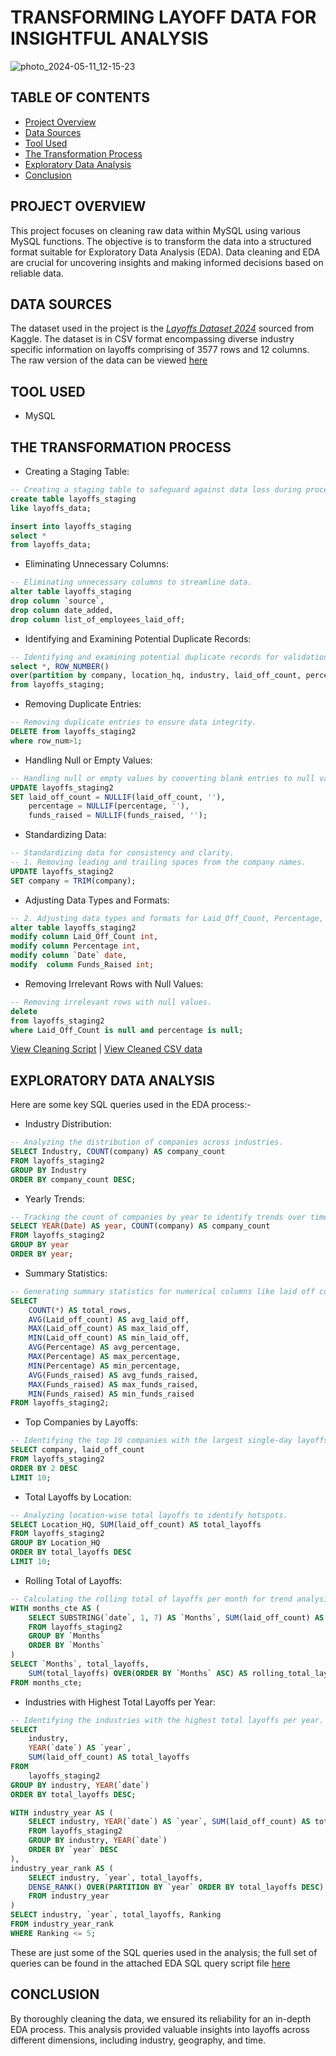 # TRANSFORMING LAYOFF DATA FOR INSIGHTFUL ANALYSIS

![photo_2024-05-11_12-15-23](https://github.com/Abhi47-kr/Data-Cleaning-and-EDA-in-MySQL/assets/168676103/3bddc7d6-53fe-4230-be76-025d04bbd04c)


## TABLE OF CONTENTS

- [Project Overview](#project-overview)
- [Data Sources](#data-sources)
- [Tool Used](#tool-used)
- [The Transformation Process](#the-transformation-process)
- [Exploratory Data Analysis](#exploratory-data-analysis)
- [Conclusion](#conclusion)

## PROJECT OVERVIEW

This project focuses on cleaning raw data within MySQL using various MySQL functions. The objective is to transform the data into a structured format suitable for Exploratory Data Analysis (EDA). Data cleaning and EDA are crucial for uncovering insights and making informed decisions based on reliable data.

## DATA SOURCES

The dataset used in the project is the *[Layoffs Dataset 2024](https://www.kaggle.com/datasets/theakhilb/layoffs-data-2022)* sourced from Kaggle. The dataset is in CSV format encompassing diverse industry specific information on layoffs comprising of 3577 rows and 12 columns. The raw version of the data can be viewed [here](https://github.com/Abhi47-kr/Data-Cleaning-and-EDA-in-MySQL/blob/a2f02056d171846870d74ec49851a70908f60b39/layoffs_data.csv)

## TOOL USED

- MySQL

## THE TRANSFORMATION PROCESS

- Creating a Staging Table:

```sql
-- Creating a staging table to safeguard against data loss during processing.
create table layoffs_staging
like layoffs_data;

insert into layoffs_staging
select *
from layoffs_data;
```

- Eliminating Unnecessary Columns:

```sql
-- Eliminating unnecessary columns to streamline data.
alter table layoffs_staging
drop column `source`,
drop column date_added,
drop column list_of_employees_laid_off;
```

- Identifying and Examining Potential Duplicate Records:

```sql
-- Identifying and examining potential duplicate records for validation.
select *, ROW_NUMBER() 
over(partition by company, location_hq, industry, laid_off_count, percentage, `date`, funds_raised, stage, country) as row_num
from layoffs_staging;
```

- Removing Duplicate Entries:

```sql
-- Removing duplicate entries to ensure data integrity.
DELETE from layoffs_staging2
where row_num>1;
```

- Handling Null or Empty Values:

```sql
-- Handling null or empty values by converting blank entries to null values.
UPDATE layoffs_staging2
SET laid_off_count = NULLIF(laid_off_count, ''),
    percentage = NULLIF(percentage, ''),
    funds_raised = NULLIF(funds_raised, '');
```

- Standardizing Data:

```sql
-- Standardizing data for consistency and clarity.
-- 1. Removing leading and trailing spaces from the company names.
UPDATE layoffs_staging2 
SET company = TRIM(company);
```

- Adjusting Data Types and Formats:

```sql
-- 2. Adjusting data types and formats for Laid_Off_Count, Percentage, Funds_Raised, and Date columns.
alter table layoffs_staging2
modify column Laid_Off_Count int,
modify column Percentage int,
modify column `Date` date,
modify  column Funds_Raised int;
```

- Removing Irrelevant Rows with Null Values:

```sql
-- Removing irrelevant rows with null values.
delete
from layoffs_staging2
where Laid_Off_Count is null and percentage is null;
```
[View Cleaning Script](https://github.com/Abhi47-kr/Data-Cleaning-and-EDA-in-MySQL/blob/a2f02056d171846870d74ec49851a70908f60b39/data_cleaning_script.sql) | [View Cleaned CSV data](https://github.com/Abhi47-kr/Data-Cleaning-and-EDA-in-MySQL/blob/a2f02056d171846870d74ec49851a70908f60b39/layoffs_data_2024_cleaned.csv)

## EXPLORATORY DATA ANALYSIS

Here are some key SQL queries used in the EDA process:-

- Industry Distribution:

```sql
-- Analyzing the distribution of companies across industries.
SELECT Industry, COUNT(company) AS company_count
FROM layoffs_staging2
GROUP BY Industry
ORDER BY company_count DESC;
```

- Yearly Trends:

```sql
-- Tracking the count of companies by year to identify trends over time.
SELECT YEAR(Date) AS year, COUNT(company) AS company_count
FROM layoffs_staging2
GROUP BY year
ORDER BY year;
```

- Summary Statistics:

```sql
-- Generating summary statistics for numerical columns like laid off count, percentage, and funds raised.
SELECT 
    COUNT(*) AS total_rows,
    AVG(Laid_off_count) AS avg_laid_off,
    MAX(Laid_off_count) AS max_laid_off,
    MIN(Laid_off_count) AS min_laid_off,
    AVG(Percentage) AS avg_percentage,
    MAX(Percentage) AS max_percentage,
    MIN(Percentage) AS min_percentage,
    AVG(Funds_raised) AS avg_funds_raised,
    MAX(Funds_raised) AS max_funds_raised,
    MIN(Funds_raised) AS min_funds_raised
FROM layoffs_staging2;
```

- Top Companies by Layoffs:

```sql
-- Identifying the top 10 companies with the largest single-day layoffs.
SELECT company, laid_off_count
FROM layoffs_staging2
ORDER BY 2 DESC
LIMIT 10;
```

- Total Layoffs by Location:

```sql
-- Analyzing location-wise total layoffs to identify hotspots.
SELECT Location_HQ, SUM(laid_off_count) AS total_layoffs
FROM layoffs_staging2
GROUP BY Location_HQ
ORDER BY total_layoffs DESC
LIMIT 10;
```

- Rolling Total of Layoffs:

```sql
-- Calculating the rolling total of layoffs per month for trend analysis.
WITH months_cte AS (
    SELECT SUBSTRING(`date`, 1, 7) AS `Months`, SUM(laid_off_count) AS total_layoffs
    FROM layoffs_staging2
    GROUP BY `Months`
    ORDER BY `Months`
)
SELECT `Months`, total_layoffs, 
    SUM(total_layoffs) OVER(ORDER BY `Months` ASC) AS rolling_total_layoffs
FROM months_cte;
```

- Industries with Highest Total Layoffs per Year:

```sql
-- Identifying the industries with the highest total layoffs per year.
SELECT 
    industry,
    YEAR(`date`) AS `year`,
    SUM(laid_off_count) AS total_layoffs
FROM
    layoffs_staging2
GROUP BY industry, YEAR(`date`)
ORDER BY total_layoffs DESC;

WITH industry_year AS (
    SELECT industry, YEAR(`date`) AS `year`, SUM(laid_off_count) AS total_layoffs 
    FROM layoffs_staging2
    GROUP BY industry, YEAR(`date`)
    ORDER BY `year` DESC
),
industry_year_rank AS (
    SELECT industry, `year`, total_layoffs, 
    DENSE_RANK() OVER(PARTITION BY `year` ORDER BY total_layoffs DESC) AS Ranking
    FROM industry_year
)
SELECT industry, `year`, total_layoffs, Ranking
FROM industry_year_rank
WHERE Ranking <= 5;
```

These are just some of the SQL queries used in the analysis; the full set of queries can be found in the attached EDA SQL query script file [here](https://github.com/Abhi47-kr/Data-Cleaning-and-EDA-in-MySQL/blob/a2f02056d171846870d74ec49851a70908f60b39/EDA_query_script.sql)

## CONCLUSION

By thoroughly cleaning the data, we ensured its reliability for an in-depth EDA process. This analysis provided valuable insights into layoffs across different dimensions, including industry, geography, and time.
  
